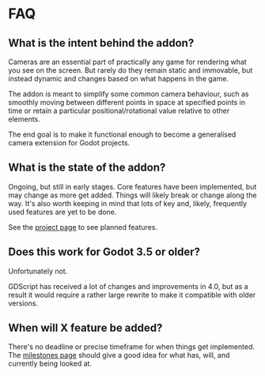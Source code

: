 # FAQ

## What is the intent behind the addon?

Cameras are an essential part of practically any game for rendering what you see on the screen. But rarely do they remain static and immovable, but instead dynamic and changes based on what happens in the game.

The addon is meant to simplify some common camera behaviour, such as smoothly moving between different points in space at specified points in time or retain a particular positional/rotational value relative to other elements.

The end goal is to make it functional enough to become a generalised camera extension for Godot projects.

## What is the state of the addon?

Ongoing, but still in early stages. Core features have been implemented, but may change as more get added. Things will likely break or change along the way. It's also worth keeping in mind that lots of key and, likely, frequently used features are yet to be done.

See the [project page](https://github.com/users/ramokz/projects/3/views/8) to see planned features.

## Does this work for Godot 3.5 or older?

Unfortunately not.

GDScript has received a lot of changes and improvements in 4.0, but as a result it would require a rather large rewrite to make it compatible with older versions.

## When will X feature be added?

There's no deadline or precise timeframe for when things get implemented. The [milestones page](https://github.com/MarcusSkov/phantom-camera/milestones) should give a good idea for what has, will, and currently being looked at.